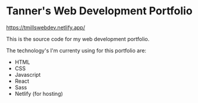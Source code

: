 # Tanner's Web Development Portfolio

https://tmillswebdev.netlify.app/

This is the source code for my web development portfolio.

The technology's I'm currenty using for this portfolio are:
- HTML
- CSS
- Javascript
- React
- Sass
- Netlify (for hosting)
